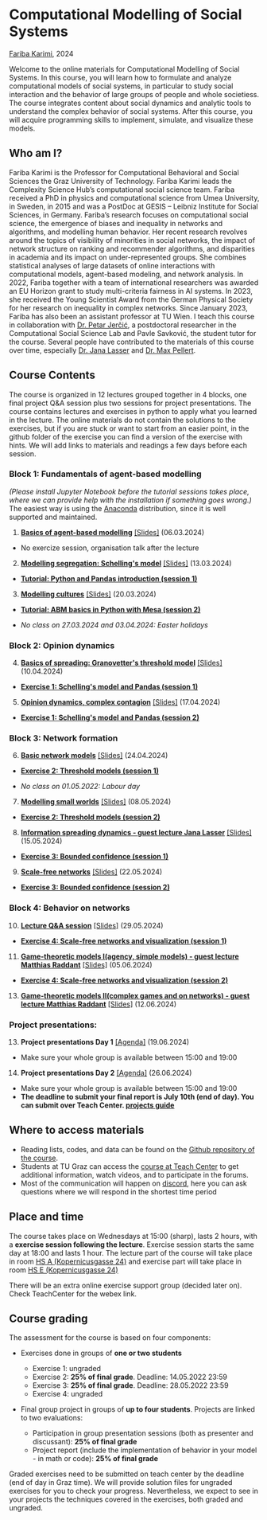 # Computational Modelling of Social Systems
[Fariba Karimi](https://networkinequality.com/), 2024

Welcome to the online materials for Computational Modelling of Social Systems. In this course, you will learn how to formulate and analyze computational models of social systems, in particular to study social interaction and the behavior of large groups of people and whole societiess. The course integrates content about social dynamics and analytic tools to understand the complex behavior of social systems. After this course, you will acquire programming skills to implement, simulate, and visualize these models.

## Who am I?

Fariba Karimi is the Professor for Computational Behavioral and Social Sciences the Graz University of Technology. Fariba Karimi leads the Complexity Science Hub’s computational social science team. Fariba received a PhD in physics and computational science from Umea University, in Sweden, in 2015 and was a PostDoc at GESIS – Leibniz Institute for Social Sciences, in Germany. Fariba’s research focuses on computational social science, the emergence of biases and inequality in networks and algorithms, and modelling human behavior. Her recent research revolves around the topics of visibility of minorities in social networks, the impact of network structure on ranking and recommender algorithms, and disparities in academia and its impact on under-represented groups. She combines statistical analyses of large datasets of online interactions with computational models, agent-based modeling, and network analysis. In 2022, Fariba together with a team of international researchers was awarded an EU Horizon grant to study multi-criteria fairness in AI systems. In 2023, she received the Young Scientist Award from the German Physical Society for her research on inequality in complex networks. Since January 2023, Fariba has also been an assistant professor at TU Wien. I teach this course in collaboration with [Dr. Petar Jerčić](http://www.petarjercic.com/), a postdoctoral researcher in the Computational Social Science Lab and Pavle Savković, the student tutor for the course. Several people have contributed to the materials of this course over time, especially [Dr. Jana Lasser](https://janalasser.at/) and [Dr. Max Pellert](https://mpellert.at/).

## Course Contents
The course is organized in 12 lectures grouped together in 4 blocks, one final project Q&A session plus two sessions for project presentations. The course contains lectures and exercises in python to apply what you learned in the lecture. The online materials do not contain the solutions to the exercises, but if you are stuck or want to start from an easier point, in the github folder of the exercise you can find a version of the exercise with hints. We will add links to materials and readings a few days before each session.

### Block 1: Fundamentals of agent-based modelling

*(Please install Jupyter Notebook before the tutorial sessions takes place, where we can provide help with the installation if something goes wrong.)* The easiest way is using the [Anaconda](https://jupyter-notebook-beginner-guide.readthedocs.io/en/latest/install.html) distribution, since it is well supported and maintained.

1. [**Basics of agent-based modelling**]() [[Slides]](https://github.com/pjercic/ComputationalModellingSocialSystems2024/blob/main/slides/ABM_basics_W1.pdf)  (06.03.2024)
- No exercize session, organisation talk after the lecture  

2. [**Modelling segregation: Schelling's model**]() [[Slides]](https://github.com/pjercic/ComputationalModellingSocialSystems2024/blob/main/slides/Segregation_W2.pdf) (13.03.2024)
- [**Tutorial: Python and Pandas introduction (session 1)**](https://github.com/pjercic/ComputationalModellingSocialSystems2024/blob/main/Tutorial_files/Exercise_Tutorial.md)

3. [**Modelling cultures**]() [[Slides]](https://pjercic.github.io/ComputationalModellingSocialSystems2024/slides/Culture_W2/Slides.html) (20.03.2024)
- [**Tutorial: ABM basics in Python with Mesa (session 2)**](https://github.com/pjercic/ComputationalModellingSocialSystems2024/blob/main/Tutorial_files/Exercise_Tutorial.md)

- *No class on 27.03.2024 and 03.04.2024: Easter holidays*

### Block 2: Opinion dynamics

4. [**Basics of spreading: Granovetter's threshold model**]() [[Slides]]()  (10.04.2024)
- [**Exercise 1: Schelling's model and Pandas (session 1)**]()

5. [**Opinion dynamics, complex contagion**]() [[Slides]]()  (17.04.2024)
- [**Exercise 1: Schelling's model and Pandas (session 2)**]()

### Block 3: Network formation

6. [**Basic network models**]() [[Slides]]()  (24.04.2024)   
- [**Exercise 2: Threshold models (session 1)**]()

- *No class on 01.05.2022: Labour day*

7. [**Modelling small worlds**]() [[Slides]]()  (08.05.2024)  
- [**Exercise 2: Threshold models (session 2)**]()

8. [**Information spreading dynamics - guest lecture Jana Lasser**]() [[Slides]]()  (15.05.2024)  
- [**Exercise 3: Bounded confidence (session 1)**]()

9. [**Scale-free networks**]() [[Slides]]()  (22.05.2024)
- [**Exercise 3: Bounded confidence (session 2)**]() 

### Block 4: Behavior on networks

10. [**Lecture Q&A session**]() [[Slides]]()  (29.05.2024)   
- [**Exercise 4: Scale-free networks and visualization (session 1)**]()

11. [**Game-theoretic models I(agency, simple models) - guest lecture Matthias Raddant**]() [[Slides]]()  (05.06.2024)
- [**Exercise 4: Scale-free networks and visualization (session 2)**]()

13. [**Game-theoretic models II(complex games and on networks) - guest lecture Matthias Raddant**]()  [[Slides]]()  (12.06.2024)  

### Project presentations:

13. **Project presentations Day 1** [[Agenda]]() (19.06.2024)
- Make sure your whole group is available between 15:00 and 19:00

14. **Project presentations Day 2** [[Agenda]]() (26.06.2024)
- Make sure your whole group is available between 15:00 and 19:00
- **The deadline to submit your final report is July 10th (end of day). You can submit over Teach Center. [projects guide]()**

## Where to access materials

- Reading lists, codes, and data can be found on the [Github repository of the course](https://github.com/pjercic/ComputationalModellingSocialSystems2024).
- Students at TU Graz can access the [course at Teach Center](https://tc.tugraz.at/main/enrol/index.php?id=4384) to get additional information, watch videos, and to participate in the forums.
- Most of the communication will happen on [discord](https://discord.gg/9WhRWYQG), here you can ask questions where we will respond in the shortest time period


## Place and time

The course takes place on Wednesdays at 15:00 (sharp), lasts 2 hours, with a **exercise session following the lecture**. Exercise session starts the same day at 18:00 and lasts 1 hour. The lecture part of the course will take place in room [HS A (Kopernicusgasse 24)](https://online.tugraz.at/tug_online/ris.ris?corg=37&pQuellGeogrBTypNr=5&pZielGeogrBTypNr=5&pZielGeogrBerNr=350001&pRaumNr=4010&pActionFlag=A&pShowEinzelraum=J) and exercise part will take place in room [HS E (Kopernicusgasse 24)](https://online.tugraz.at/tug_online/ris.ris?corg=37&pQuellGeogrBTypNr=5&pZielGeogrBTypNr=5&pZielGeogrBerNr=350001&pRaumNr=3998&pActionFlag=A&pShowEinzelraum=J)

There will be an extra online exercise support group (decided later on). Check TeachCenter for the webex link.



## Course grading

The assessment for the course is based on four components:

- Exercises done in groups of **one or two students**
  - Exercise 1: ungraded
  - Exercise 2: **25% of final grade**. Deadline: 14.05.2022 23:59
  - Exercise 3: **25% of final grade**. Deadline: 28.05.2022 23:59
  - Exercise 4: ungraded
  
- Final group project in groups of **up to four students**. Projects are linked to two evaluations:
  - Participation in group presentation sessions (both as presenter and discussant): **25% of final grade**
  - Project report (include the implementation of behavior in your model - in math or code): **25% of final grade**


Graded exercises need to be submitted on teach center by the deadline (end of day in Graz time). We will provide solution files for ungraded exercises for you to check your progress. Nevertheless, we expect to see in your projects the techniques covered in the exercises, both graded and ungraded.
